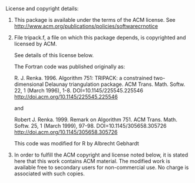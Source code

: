 
License and copyright details:

1.  This package is available under the terms of the ACM license.
    See http://www.acm.org/publications/policies/softwarecrnotice


2.  File tripack.f, a file on which this package depends, is 
    copyrighted and licensed by ACM.
    
    See details of this license below.

    The Fortran code was published originally as:

	R. J. Renka. 1996. Algorithm 751: TRIPACK: a constrained two-dimensional Delaunay triangulation package.
	ACM Trans. Math. Softw. 22, 1 (March 1996), 1-8. 
	DOI=10.1145/225545.225546 http://doi.acm.org/10.1145/225545.225546
	
    and
	
	Robert J. Renka. 1999. Remark on Algorithm 751. 
	ACM Trans. Math. Softw. 25, 1 (March 1999), 97-98. 
	DOI=10.1145/305658.305726 http://doi.acm.org/10.1145/305658.305726

    This code was modified for R by Albrecht Gebhardt
 

3.  In order to fulfill the ACM copyright and license noted below, 
    it is stated here that this work contains ACM material. 
    The modified work is available free to secondary users for non-commercial use.
    No charge is associated with such copies. 
